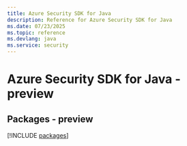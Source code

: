 ```yaml
---
title: Azure Security SDK for Java
description: Reference for Azure Security SDK for Java
ms.date: 07/23/2025
ms.topic: reference
ms.devlang: java
ms.service: security
---
```

# Azure Security SDK for Java - preview
## Packages - preview
[!INCLUDE [packages](security-index.md)]